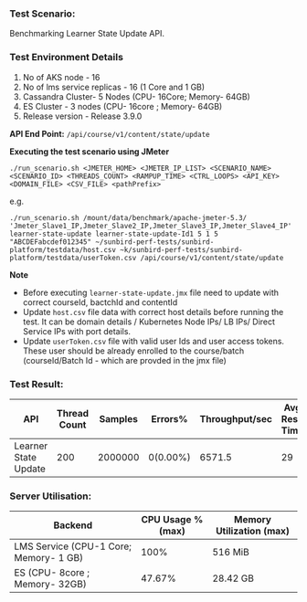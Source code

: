 ### Test Scenario:

Benchmarking Learner State Update API.


### Test Environment Details
1. No of AKS node - 16
2. No of lms service replicas - 16 (1 Core and 1 GB)
3. Cassandra Cluster- 5 Nodes (CPU- 16Core; Memory- 64GB)
4. ES Cluster - 3 nodes (CPU- 16core ; Memory- 64GB)
5. Release version - Release 3.9.0


**API End Point:** 
`/api/course/v1/content/state/update`


**Executing the test scenario using JMeter**

```./run_scenario.sh <JMETER_HOME> <JMETER_IP_LIST> <SCENARIO_NAME> <SCENARIO_ID> <THREADS_COUNT> <RAMPUP_TIME> <CTRL_LOOPS> <API_KEY> <DOMAIN_FILE> <CSV_FILE> <pathPrefix> ```

e.g.

```./run_scenario.sh /mount/data/benchmark/apache-jmeter-5.3/ 'Jmeter_Slave1_IP,Jmeter_Slave2_IP,Jmeter_Slave3_IP,Jmeter_Slave4_IP' learner-state-update learner-state-update-Id1 5 1 5 "ABCDEFabcdef012345" ~/sunbird-perf-tests/sunbird-platform/testdata/host.csv ~k/sunbird-perf-tests/sunbird-platform/testdata/userToken.csv /api/course/v1/content/state/update```


**Note**
- Before executing `learner-state-update.jmx` file need to update with correct courseId, bactchId and contentId
- Update `host.csv` file data with correct host details before running the test. It can be domain details / Kubernetes Node IPs/ LB IPs/ Direct Service IPs with port details.
- Update `userToken.csv` file with valid user Ids and user access tokens. These user should be already enrolled to the course/batch (courseId/Batch Id - which are provded in the jmx file)


### Test Result:

|API                 |Thread Count|Samples |Errors%  |Throughput/sec|Avg Resp Time |95th pct |99th pct|
|--------------------|------------|--------|---------| -------------|--------------|---------|--------|
|Learner State Update|200         |2000000 |0(0.00%) |6571.5        | 29          |  69    |80     |


### Server Utilisation:
| Backend       | CPU Usage %(max) | Memory Utilization (max) |
| ------------- | ------------- |------------- |
| LMS Service (CPU-1 Core; Memory- 1 GB)  |100% |516 MiB|
| ES (CPU- 8core ; Memory- 32GB)|47.67%    |28.42 GB |
